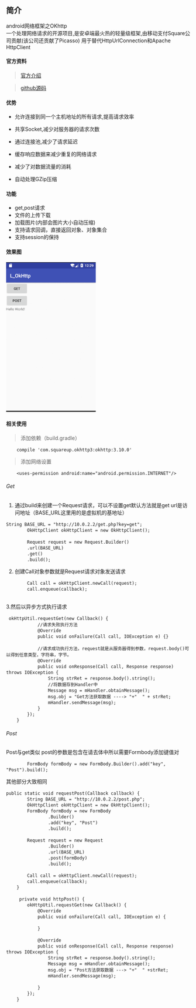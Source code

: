 ##   **简介**

android网络框架之OKhttp  
一个处理网络请求的开源项目,是安卓端最火热的轻量级框架,由移动支付Square公司贡献(该公司还贡献了Picasso)
用于替代HttpUrlConnection和Apache HttpClient
#### 官方资料
>[官方介绍](http://square.github.io/okhttp/)

>[github源码](https://github.com/square/okhttp)
#### 优势
 - 允许连接到同一个主机地址的所有请求,提高请求效率
 - 共享Socket,减少对服务器的请求次数  

- 通过连接池,减少了请求延迟 
- 缓存响应数据来减少重复的网络请求  
- 减少了对数据流量的消耗 
- 自动处理GZip压缩 

#### 功能
- get,post请求 
- 文件的上传下载 
- 加载图片(内部会图片大小自动压缩) 
- 支持请求回调，直接返回对象、对象集合 
- 支持session的保持 
> 

####  效果图
![image](https://github.com/jccjd/L_OkHttp/blob/master/app/src/main/res/drawable/1525091941778.gif?raw=true)

#### 相关使用
>添加依赖（build.gradle）

```
    compile 'com.squareup.okhttp3:okhttp:3.10.0'
```
>添加网络设置

```
    <uses-permission android:name="android.permission.INTERNET"/>
```


###### Get
1. 通过build来创建一个Request请求，可以不设置get默认方法就是get
url是访问地址（BASE_URL这里用的是虚拟机的基地址）

```
String BASE_URL = "http://10.0.2.2/get.php?key=get";
        OkHttpClient okHttpClient = new OkHttpClient();
        
        Request request = new Request.Builder()
        .url(BASE_URL)
        .get()
        .build();
```


2. 创建Call对象参数就是Request请求对象发送请求

```
        Call call = okHttpClient.newCall(request);
        call.enqueue(callback);
    
```
3.然后以异步方式执行请求

```
 okHttpUtil.requestGet(new Callback() {
            //请求失败执行方法
            @Override
            public void onFailure(Call call, IOException e) {}
            
            //请求成功执行方法，request就是从服务器得到参数，request.body()可以得到任意类型，字符串，字节。
            @Override
            public void onResponse(Call call, Response response) throws IOException {
                String strRet = response.body().string();
                //将数据存到Handler中
                Message msg = mHandler.obtainMessage();
                msg.obj = "Get方法获取数据 ----> "+"  " + strRet;
                mHandler.sendMessage(msg);
            }
        });
    }
```
###### Post
Post与get类似 post的参数是包含在请去体中所以需要Formbody添加键值对

```
        FormBody formBody = new FormBody.Builder().add("key", "Post").build();
```
其他部分大致相同

```
public static void requestPost(Callback callback) {
        String BASE_URL = "http://10.0.2.2/post.php";
        OkHttpClient okHttpClient = new OkHttpClient();
        FormBody formBody = new FormBody
                .Builder()
                .add("key", "Post")
                .build();
                
        Request request = new Request
                .Builder()
                .url(BASE_URL)
                .post(formBody)
                .build();
                
        Call call = okHttpClient.newCall(request);
        call.enqueue(callback);
    }
    
     private void httpPost() {
        okHttpUtil.requestGet(new Callback() {
            @Override
            public void onFailure(Call call, IOException e) {

            }

            @Override
            public void onResponse(Call call, Response response) throws IOException {
                String strRet = response.body().string();
                Message msg = mHandler.obtainMessage();
                msg.obj = "Post方法获取数据 ---> "+"  " +strRet;
                mHandler.sendMessage(msg);

            }
        });
    }
```

